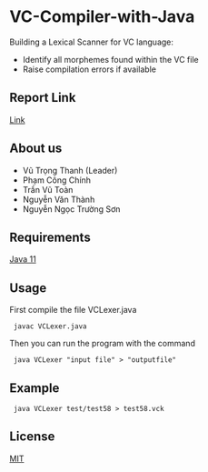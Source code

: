 # VC-Compiler-with-Java
Building a Lexical Scanner for VC language:
* Identify all morphemes found within the VC file
* Raise compilation errors if available

## Report Link
[Link](https://docs.google.com/document/d/1s4fCZIPbONZ2qo_nd6-npvhF2LqQat90/edit?usp=sharing&ouid=114314958390553886167&rtpof=true&sd=true)

## About us
- Vũ Trọng Thanh (Leader)
- Phạm Công Chính
- Trần Vũ Toàn
- Nguyễn Văn Thành
- Nguyễn Ngọc Trường Sơn

##  Requirements
[Java 11](https://www.oracle.com/java/technologies/javase/jdk11-archive-downloads.html)

## Usage
First compile the file VCLexer.java

```terrminal
 javac VCLexer.java
```
Then you can run the program with the command

```terrminal
 java VCLexer "input file" > "outputfile"
```

## Example
```terrminal
 java VCLexer test/test58 > test58.vck
```

## License
[MIT](https://choosealicense.com/licenses/mit/)
